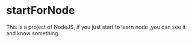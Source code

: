 # startForNode
This is a project of NodeJS, if you just start to learn node ,you can see it and know something.
